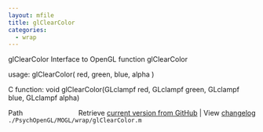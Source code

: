 ```yaml
---
layout: mfile
title: glClearColor
categories:
  - wrap
---
```


glClearColor  Interface to OpenGL function glClearColor

usage:  glClearColor\( red, green, blue, alpha \)

C function:  void glClearColor\(GLclampf red, GLclampf green, GLclampf blue, GLclampf alpha\)


<div class="code_header" style="text-align:right;">
  <span style="float:left;">Path&nbsp;&nbsp;</span> <span class="counter">Retrieve <a href=
  "https://raw.github.com/Psychtoolbox-3/Psychtoolbox-3/beta/./PsychOpenGL/MOGL/wrap/glClearColor.m">current version from GitHub</a> | View <a href=
  "https://github.com/Psychtoolbox-3/Psychtoolbox-3/commits/beta/./PsychOpenGL/MOGL/wrap/glClearColor.m">changelog</a></span>
</div>
<div class="code">
  <code>./PsychOpenGL/MOGL/wrap/glClearColor.m</code>
</div>
